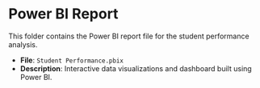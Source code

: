 # Power BI Report

This folder contains the Power BI report file for the student performance analysis.

- **File**: `Student Performance.pbix`
- **Description**: Interactive data visualizations and dashboard built using Power BI.
